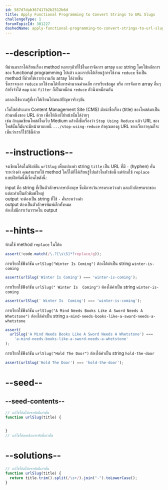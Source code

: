 ```yaml
---
id: 587d7dab367417b2b2512b6d
title: Apply Functional Programming to Convert Strings to URL Slugs
challengeType: 1
forumTopicId: 301227
dashedName: apply-functional-programming-to-convert-strings-to-url-slugs
---
```


# --description--

ทีผ่านมาเราได้เรียนเรื่อง method หลายๆตัวที่ใช้ในการจัดการ array และ string โดยใช้หลักการของ functional programming ไปแล้ว และเรายังได้เรียนรู้การใช้งาน `reduce` ซึ่งเป็น method ที่ช่วยให้เราทำงานกับ array ได้ง่ายขึ้น  
ซึ่งเราจะเอา `reduce` มาใช้งานได้ทั้งการคำนวณค่าเฉลี่ย การเรียงข้อมูล หรือ การจัดการ array อื่นๆ ถ้ายังจำได้ `map` และ `filter` ก็เป็นเหมือน `reduce` ตัวนึงเหมือนกัน

มาลองใช้ความรู้ที่เราได้เรียนไปมาแก้ปัญหาจริงๆกัน

เว็บไซต์ประเภท Content Management Site (CMS) มักนำชื่อเรื่อง (title) ของโพสต์มาเป็นส่วนหนึ่งของ URL ด้วย เพื่อให้ลิงก์ไปหน้านั้นได้ง่ายๆ  
เช่น ถ้าคุณเขียนโพสต์ในเว็บ Medium แล้วตั้งชื่อเรื่องว่า `Stop Using Reduce` แล้ว URL ของโพส์นั้นก็มันจะมีหน้าตาแบบนี้ `.../stop-using-reduce` ถ้าคุณลองดู URL ของเว็บเราคุณก็จะเห็นว่าเราก็ใช้วิธีนี้ด้วย

# --instructions--

จงเขียนโค้ดในฟังก์ชัน `urlSlug` เพื่อแปลงค่า string `title` เป็น URL ที่มี `-` (hyphen) คั่นระหว่างคำ คุณสามารถใช้ method ใดก็ได้ที่ได้เรียนรู้ไปแล้วในหัวข้อนี้ แต่ห้ามใช้ `replace`  
แบบฝึกหัดนี้มีเงื่อนไขดังนี้:

input คือ string ที่เป็นตัวอักษรภาษาอังกฤษ ซึ่งมีการเว้นวรรคระหว่างคำ และตัวอักษรแรกของแต่ละคำเป็นตัวพิมพ์ใหญ่  
output จะต้องเป็น string ที่ใช้ `-` คั่นระหว่างคำ  
output ต้องเป็นตัวอักษรพิมพ์เล็กทั้งหมด  
ต้องไม่มีการเว้นวรรคใน output  

# --hints--

ห้ามใช้ method `replace` ในโค้ด

```js
assert(!code.match(/\.?[\s\S]*?replace/g));
```

การเรียกใช้ฟังก์ชัน `urlSlug("Winter Is Coming")` ต้องได้ค่าเป็น string `winter-is-coming`

```js
assert(urlSlug('Winter Is Coming') === 'winter-is-coming');
```

การเรียกใช้ฟังก์ชัน `urlSlug(" Winter Is  Coming")` ต้องได้ค่าเป็น string `winter-is-coming`

```js
assert(urlSlug(' Winter Is  Coming') === 'winter-is-coming');
```

การเรียกใช้ฟังก์ชัน `urlSlug("A Mind Needs Books Like A Sword Needs A Whetstone")` ต้องได้ค่าเป็น string `a-mind-needs-books-like-a-sword-needs-a-whetstone`

```js
assert(
  urlSlug('A Mind Needs Books Like A Sword Needs A Whetstone') ===
    'a-mind-needs-books-like-a-sword-needs-a-whetstone'
);
```

การเรียกใช้ฟังก์ชัน `urlSlug("Hold The Door")` ต้องได้ค่าเป็น string `hold-the-door`

```js
assert(urlSlug('Hold The Door') === 'hold-the-door');
```

# --seed--

## --seed-contents--

```js
// แก้ไขโค้ดใต้บรรทัดนี้เท่านั้น
function urlSlug(title) {


}
// แก้ไขโค้ดเหนือบรรทัดนี้เท่านั้น
```

# --solutions--

```js
// แก้ไขโค้ดใต้บรรทัดนี้เท่านั้น
function urlSlug(title) {
  return title.trim().split(/\s+/).join("-").toLowerCase();
}
```
